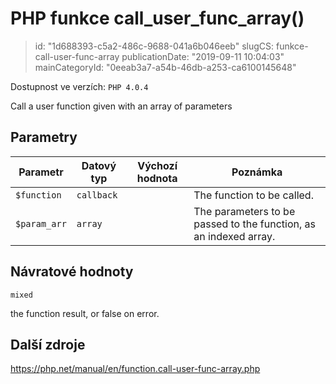 PHP funkce call_user_func_array()
=================================

> id: "1d688393-c5a2-486c-9688-041a6b046eeb"
> slugCS: funkce-call-user-func-array
> publicationDate: "2019-09-11 10:04:03"
> mainCategoryId: "0eeab3a7-a54b-46db-a253-ca6100145648"

Dostupnost ve verzích: `PHP 4.0.4`

Call a user function given with an array of parameters


Parametry
--------------

| Parametr | Datový typ | Výchozí hodnota | Poznámka |
|-----|-----|-----|-----|
| `$function` | `callback` |  | The function to be called. |
| `$param_arr` | `array` |  | The parameters to be passed to the function, as an indexed array. |


Návratové hodnoty
----------------

`mixed`

the function result, or false on error.

Další zdroje
------------

https://php.net/manual/en/function.call-user-func-array.php
